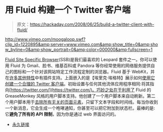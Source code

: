 # 用 Fluid 构建一个 Twitter 客户端

> 原文：<https://hackaday.com/2008/06/25/build-a-twitter-client-with-fluid/>

<http://www.vimeo.com/moogaloop.swf?clip_id=1220895&amp;server=www.vimeo.com&amp;show_title=0&amp;show_byline=0&amp;show_portrait=0&amp;color=000000&amp;fullscreen=1>


[Fluid Site Specific Browser](http://fluidapp.com/)(SSB)是我们最喜欢的 Leopard 套件之一。你可以使用 Fluid 为 Gmail、脸书、维基百科或 Pandora 等你经常使用的网络服务提供自己的图标和一个针对该网站特定工作流程定制的浏览器。Fluid 基于 WebKit，并在[许多其他特性](http://fluidapp.com/features/)中有插件支持。上面嵌入的是【埃里克·埃格特】展示如何[使用它创建一个合理的 Twitter 客户端](http://www.vimeo.com/1220895)。初始设置与任何其他流体应用程序相同:将其指向[https://twitter.com/](https://twitter.com/)。巧妙之处在于利用了 Fluid 的 GreaseMonkey 风格的用户脚本支持。他创建了一个用户脚本来自动刷新。第二个用户脚本用于[去除所有无关的页面元素](http://userscripts.org/scripts/show/29007)，只留下文本字段和时间线。每当你收到一个新消息，它会生成一个咆哮通知，你甚至可以把它附加到状态栏。最棒的是:它**避免了所有的 API 限制**，因为你是通过 web 界面访问的。

*   [永久链接](http://www.vimeo.com/1220895)